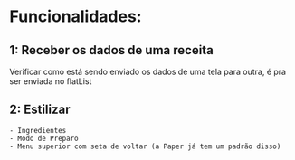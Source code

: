 # Funcionalidades: 

## 1: Receber os dados de uma receita 
Verificar como está sendo enviado os dados de uma tela para outra, é pra ser enviada no flatList

## 2: Estilizar 
	- Ingredientes
   	- Modo de Preparo
	- Menu superior com seta de voltar (a Paper já tem um padrão disso)
